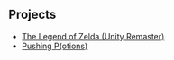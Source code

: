 ## Projects

- [The Legend of Zelda (Unity Remaster)](http://antmyers.github.io/WebBuild/index.html)
- [Pushing P(otions)](http://antmyers.github.io/WebBuild_P2/index.html)
